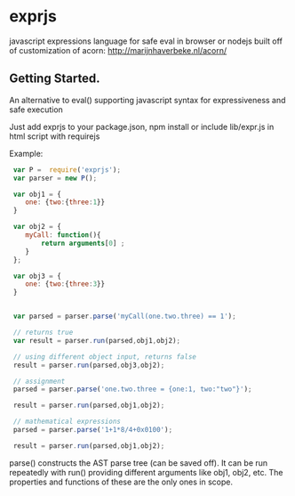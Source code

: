 exprjs
======

javascript expressions language for safe eval in browser or nodejs
built off of customization of acorn:  http://marijnhaverbeke.nl/acorn/

## Getting Started.
An alternative to eval() supporting javascript syntax for expressiveness and safe execution

Just add exprjs to your package.json, npm install or include lib/expr.js in html script with requirejs

Example:
```javascript
 var P =  require('exprjs');
 var parser = new P();

 var obj1 = {
    one: {two:{three:1}}
 }

 var obj2 = {
    myCall: function(){
        return arguments[0] ;
    }
 };

 var obj3 = {
    one: {two:{three:3}}
 }


 var parsed = parser.parse('myCall(one.two.three) == 1');

 // returns true
 var result = parser.run(parsed,obj1,obj2);

 // using different object input, returns false
 result = parser.run(parsed,obj3,obj2);

 // assignment
 parsed = parser.parse('one.two.three = {one:1, two:"two"}');

 result = parser.run(parsed,obj1,obj2);

 // mathematical expressions
 parsed = parser.parse('1+1*8/4+0x0100');

 result = parser.run(parsed,obj1,obj2);

```

parse() constructs the AST parse tree (can be saved off).  It can be run repeatedly with run() providing different
arguments like obj1, obj2, etc.  The properties and functions of these are the only ones in scope.
